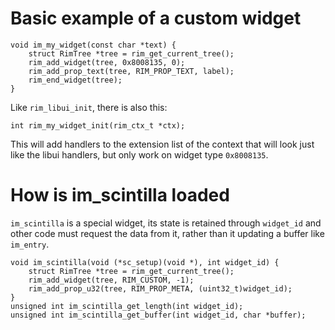 # Basic example of a custom widget
```
void im_my_widget(const char *text) {
	struct RimTree *tree = rim_get_current_tree();
	rim_add_widget(tree, 0x8008135, 0);
	rim_add_prop_text(tree, RIM_PROP_TEXT, label);
	rim_end_widget(tree);
}
```

Like `rim_libui_init`, there is also this:
```
int rim_my_widget_init(rim_ctx_t *ctx);
```

This will add handlers to the extension list of the context that will look just like the libui handlers, but only work on widget type `0x8008135`.

# How is im_scintilla loaded

`im_scintilla` is a special widget, its state is retained through `widget_id` and other code must request the data from it, rather than it
updating a buffer like `im_entry`.

```
void im_scintilla(void (*sc_setup)(void *), int widget_id) {
	struct RimTree *tree = rim_get_current_tree();
	rim_add_widget(tree, RIM_CUSTOM, -1);
	rim_add_prop_u32(tree, RIM_PROP_META, (uint32_t)widget_id);
}
unsigned int im_scintilla_get_length(int widget_id);
unsigned int im_scintilla_get_buffer(int widget_id, char *buffer);
```
